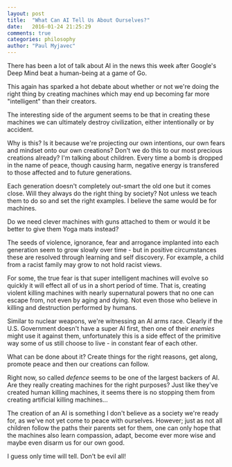 ```yaml
---
layout: post
title:  "What Can AI Tell Us About Ourselves?"
date:   2016-01-24 21:25:29
comments: true
categories: philosophy
author: "Paul Myjavec"
---
```


There has been a lot of talk about AI in the news this week after Google's Deep Mind beat a human-being at a game of Go.

This again has sparked a hot debate about whether or not we're doing the right thing by creating machines which
may end up becoming far more "intelligent" than their creators.

The interesting side of the argument seems to be that in creating these machines we can ultimately destroy
civilization, either intentionally or by accident.

Why is this? Is it because we're projecting our own intentions, our own fears and mindset onto our own creations?
Don't we do this to our most precious creations already? I'm talking about children. Every time a bomb is dropped in the
name of peace, though causing harm, negative energy is transfered to those affected and to future generations. 

Each generation doesn't completely out-smart the old one but it comes close. Will they always do the right thing by
society? Not unless we teach them to do so and set the right examples. I believe the same would be for machines.

Do we need clever machines with guns attached to them or would it be better to give them Yoga mats instead?

The seeds of violence, ignorance, fear and arrogance implanted into each generation seem to grow slowly over time - but in positive circumstances these are resolved through learning and self discovery. For example, a child from a racist family may
grow to not hold racist views.

For some, the true fear is that super intelligent machines will evolve so quickly it will effect all of us in a
short period of time. That is, creating violent killing machines with nearly supernatural powers that no one can escape from, not even by aging and dying. Not even those who believe in killing and destruction performed by humans.

Similar to nuclear weapons, we're witnessing an AI arms race. Clearly if the U.S. Government doesn't have a super AI first,
then one of their *enemies* might use it against them, unfortunately this is a side effect of the primitive way some of
us still choose to live - in constant fear of each other.

What can be done about it? Create things for the right reasons, get along, promote peace and then our creations can follow.

Right now, so called *defence* seems to be one of the largest backers of AI. Are they really creating machines for the right purposes? Just like they've created human killing machines, it seems there is no stopping them from creating artificial killing machines...

The creation of an AI is something I don't believe as a society we're ready for, as we've not yet come to peace with
ourselves. However; just as not all children follow the paths their parents set for them, one can only hope that the
machines also learn compassion, adapt, become ever more wise and maybe even disarm us for our own good.

I guess only time will tell. 
Don't be evil all!
